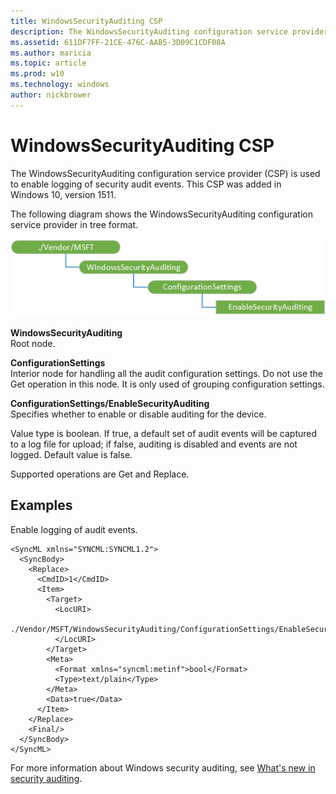 ```yaml
---
title: WindowsSecurityAuditing CSP
description: The WindowsSecurityAuditing configuration service provider (CSP) is used to enable logging of security audit events. This CSP was added in Windows 10, version 1511.
ms.assetid: 611DF7FF-21CE-476C-AAB5-3D09C1CDF08A
ms.author: maricia
ms.topic: article
ms.prod: w10
ms.technology: windows
author: nickbrower
---
```


# WindowsSecurityAuditing CSP


The WindowsSecurityAuditing configuration service provider (CSP) is used to enable logging of security audit events. This CSP was added in Windows 10, version 1511.

The following diagram shows the WindowsSecurityAuditing configuration service provider in tree format.

![windowssecurityauditing csp diagram](images/provisioning-csp-windowssecurityauditing.png)

<a href="" id="windowssecurityauditing"></a>**WindowsSecurityAuditing**  
Root node.

<a href="" id="configurationsettings"></a>**ConfigurationSettings**  
Interior node for handling all the audit configuration settings. Do not use the Get operation in this node. It is only used of grouping configuration settings.

<a href="" id="configurationsettings-enablesecurityauditing"></a>**ConfigurationSettings/EnableSecurityAuditing**  
Specifies whether to enable or disable auditing for the device.

Value type is boolean. If true, a default set of audit events will be captured to a log file for upload; if false, auditing is disabled and events are not logged. Default value is false.

Supported operations are Get and Replace.

## Examples


Enable logging of audit events.

``` syntax
<SyncML xmlns="SYNCML:SYNCML1.2">
  <SyncBody>
    <Replace>
      <CmdID>1</CmdID>
      <Item>
        <Target>
          <LocURI>
            ./Vendor/MSFT/WindowsSecurityAuditing/ConfigurationSettings/EnableSecurityAuditing
          </LocURI>
        </Target>
        <Meta>
          <Format xmlns="syncml:metinf">bool</Format>
          <Type>text/plain</Type>
        </Meta>
        <Data>true</Data>
      </Item>
    </Replace>
    <Final/> 
  </SyncBody>
</SyncML>
```

For more information about Windows security auditing, see [What's new in security auditing](https://technet.microsoft.com/itpro/windows/whats-new/security-auditing).

 

 






